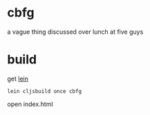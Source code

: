 cbfg
====

a vague thing discussed over lunch at five guys

# build

get [lein](http://github.com/technomancy/leiningen)

    lein cljsbuild once cbfg

open index.html

